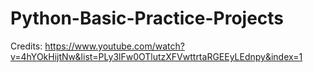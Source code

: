 # Python-Basic-Practice-Projects


Credits: https://www.youtube.com/watch?v=4hYOkHijtNw&list=PLy3lFw0OTlutzXFVwttrtaRGEEyLEdnpy&index=1 

